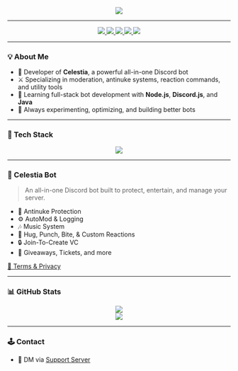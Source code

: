<p align="center">
  <img src="https://capsule-render.vercel.app/api?type=transparent&color=gradient&text=Zenith%20Sosuke&height=180&fontSize=40&animation=fadeIn&desc=Full-stack%20Discord%20Bot%20Developer&descAlign=center&descAlignY=60&descSize=18" />
</p>


---

<p align="center">
  <a href="https://discord.gg/khdzMEJrAz">
    <img src="https://img.shields.io/badge/Discord%20Bot-Celestia-5865F2?style=for-the-badge&logo=discord&logoColor=white" />
  </a>
  <a href="https://github.com/Zenith-Sosuke">
    <img src="https://img.shields.io/badge/Open%20Source-%E2%9C%94-green?style=for-the-badge&logo=github" />
  </a>
  <a href="https://nodejs.org/">
    <img src="https://img.shields.io/badge/Node.js-Active-339933?style=for-the-badge&logo=nodedotjs&logoColor=white" />
  </a>
  <a href="https://www.java.com/">
    <img src="https://img.shields.io/badge/Java-Learning-ED8B00?style=for-the-badge&logo=java&logoColor=white" />
  </a>
  <a href="https://discord.js.org/">
    <img src="https://img.shields.io/badge/Discord.js-v14-blue?style=for-the-badge&logo=discord&logoColor=white" />
  </a>
</p>

---

### 💡 About Me

- 🔧 Developer of **Celestia**, a powerful all-in-one Discord bot  
- ⚔️ Specializing in moderation, antinuke systems, reaction commands, and utility tools  
- 🌱 Learning full-stack bot development with **Node.js**, **Discord.js**, and **Java**  
- 🧠 Always experimenting, optimizing, and building better bots

---

### 🧰 Tech Stack

<p align="center">
  <img src="https://skillicons.dev/icons?i=js,nodejs,discord,java,github,vscode" />
</p>

---

### 🌟 Celestia Bot

> An all-in-one Discord bot built to protect, entertain, and manage your server.

- 🚨 Antinuke Protection  
- ⚙️ AutoMod & Logging  
- 🎶 Music System  
- 💬 Hug, Punch, Bite, & Custom Reactions  
- 🔒 Join-To-Create VC  
- 🎁 Giveaways, Tickets, and more  

[🔗 Terms & Privacy](https://github.com/Zenith-Sosuke/Celestia-Terms-Of-Service)

---

### 📊 GitHub Stats

<p align="center">
  <img src="https://github-readme-stats.vercel.app/api?username=Zenith-Sosuke&show_icons=true&theme=transparent&border_radius=15" />
  <br />
  <img src="https://github-readme-streak-stats.herokuapp.com/?user=Zenith-Sosuke&theme=transparent" />
</p>

---

### 🕹️ Contact

- 📩 DM via [Support Server](https://discord.gg/khdzMEJrAz)
